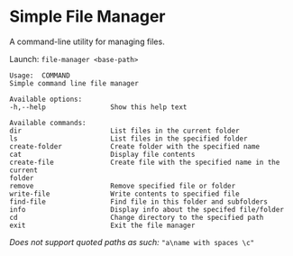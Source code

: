 # Simple File Manager

A command-line utility for managing files.

Launch: `file-manager <base-path>`

```
Usage:  COMMAND
Simple command line file manager

Available options:
-h,--help                Show this help text

Available commands:
dir                      List files in the current folder
ls                       List files in the specified folder
create-folder            Create folder with the specified name
cat                      Display file contents
create-file              Create file with the specified name in the current
folder
remove                   Remove specified file or folder
write-file               Write contents to specified file
find-file                Find file in this folder and subfolders
info                     Display info about the specifed file/folder
cd                       Change directory to the specified path
exit                     Exit the file manager
```

*Does not support quoted paths as such:* `"a\name with spaces \c"`